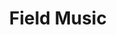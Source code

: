---
title: "Field Music"
summary: "Field Music are an English rock band from Sunderland, Tyne and Wear, England, that formed in 2004. The band's core consists of brothers David Brewis and Peter Brewis. Andrew Moore was the original keyboard player. Their line-up has at times featured members of both Maxïmo Park and The Futureheads.
Field Music have been called one of the few bands to outlast the indie guitar band explosion of the mid-2000s. Describing the band as \"a truly artful proposition in the pseudo-filled landscape of contemporary Brit art-rock\", music blog The Fantastic Hope puts this down in part to their \"un-self-conscious anti-fashion stance\", arguing that Field Music's \"wayward pop from the fringes of academia is one of the most worthwhile ways in which rock//indie/guitar music/white pop/whatever might evolve\". Critics have compared their music to acts as diverse as Steely Dan, XTC, Prefab Sprout, Peter Gabriel, Scritti Politti, Talking Heads and Todd Rundgren. They have also been nominated for the Mercury Prize."
slug: "field-music"
image: "field-music.jpg"
apple_music_artist_url: "https://music.apple.com/gb/artist/field-music/64811525"
wikipedia_url: "https://en.wikipedia.org/wiki/Field_Music"
---